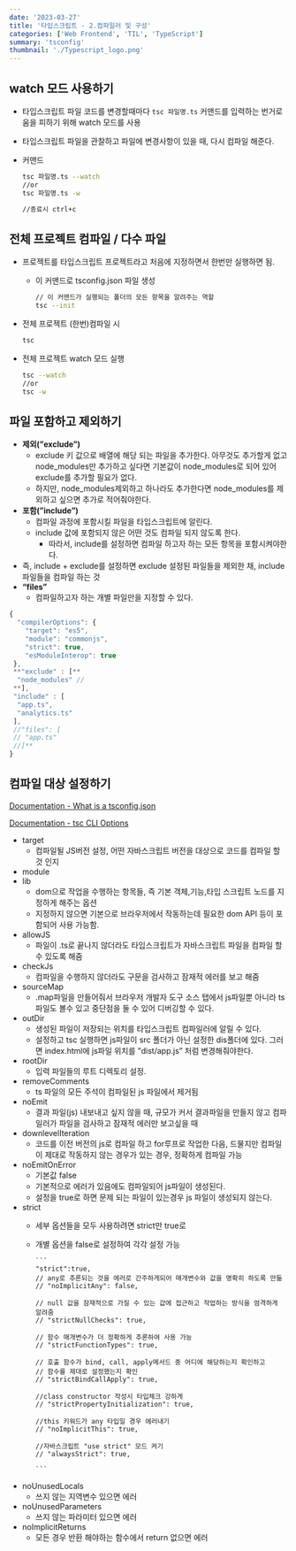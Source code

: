 ```yaml
---
date: '2023-03-27'
title: '타입스크립트 - 2.컴파일러 및 구성'
categories: ['Web Frontend', 'TIL', 'TypeScript']
summary: 'tsconfig'
thumbnail: './Typescript_logo.png'
---
```


## watch 모드 사용하기

- 타입스크립트 파일 코드를 변경할때마다 `tsc 파일명.ts` 커맨드를 입력하는 번거로움을 피하기 위해 watch 모드를 사용
- 타입스크립트 파일을 관찰하고 파일에 변경사항이 있을 때, 다시 컴파일 해준다.
- 커맨드

    ```bash
    tsc 파일명.ts --watch
    //or 
    tsc 파일명.ts -w
    
    //종료시 ctrl+c
    ```

## 전체 프로젝트 컴파일 / 다수 파일

- 프로젝트를 타입스크립트 프로젝트라고 처음에 지정하면서 한번만 실행하면 됨.
  - 이 커맨드로 tsconfig.json 파일 생성

    ```bash
    // 이 커맨드가 실행되는 폴더의 모든 항목을 알려주는 역할
    tsc --init
    ```

- 전체 프로젝트 (한번)컴파일 시

    ```bash
    tsc
    ```

- 전체 프로젝트 watch 모드 실행

    ```bash
    tsc --watch
    //or 
    tsc -w
    ```

## 파일 포함하고 제외하기

- **제외(”exclude”)**
  - exclude 키 값으로 배열에 해당 되는 파일을 추가한다. 아무것도 추가할게 없고 node_modules만 추가하고 싶다면 기본값이 node_modules로 되어 있어 exclude를 추가할 필요가 없다.
  - 하지만, node_modules제외하고 하나라도 추가한다면 node_modules를 제외하고 싶으면 추가로 적어줘야한다.
- **포함(”include”)**
  - 컴파일 과정에 포함시킬 파일을 타입스크립트에 알린다.
  - include 값에 포함되지 않은 어떤 것도 컴파일 되지 않도록 한다.
    - 따라서, include를 설정하면 컴파일 하고자 하는 모든 항목을 포함시켜야한다.
- 즉, include + exclude를 설정하면 exclude 설정된 파일들을 제외한 채, include 파일들을 컴파일 하는 것
- **“files”**
  - 컴파일하고자 하는 개별 파일만을 지정할 수 있다.

```jsx
{
  "compilerOptions": {
    "target": "es5",
    "module": "commonjs",
    "strict": true,
    "esModuleInterop": true
 },
 **"exclude" : [**
  "node_modules" //
 **],
 "include" : [
  "app.ts",
  "analytics.ts"
 ],
 //"files": [
 // "app.ts"
 //]**
}
```

## 컴파일 대상 설정하기

[Documentation - What is a tsconfig.json](https://www.typescriptlang.org/docs/handbook/tsconfig-json.html)

[Documentation - tsc CLI Options](https://www.typescriptlang.org/docs/handbook/compiler-options.html)

- target
  - 컴파일될 JS버전 설정, 어떤 자바스크립트 버전을 대상으로 코드를 컴파일 할 것 인지
- module
- lib
  - dom으로 작업을 수행하는 항목들, 즉 기본 객체,기능,타입 스크립트 노드를 지정하게 해주는 옵션
  - 지정하지 않으면 기본으로 브라우저에서 작동하는데 필요한 dom API 등이 포함되어 사용 가능함.
- allowJS
  - 파일이 .ts로 끝나지 않더라도 타입스크립트가 자바스크립트 파일을 컴파일 할 수 있도록 해줌
- checkJs
  - 컴파일을 수행하지 않더라도 구문을 검사하고 잠재적 에러를 보고 해줌
- sourceMap
  - .map파일을 만들어줘서 브라우저 개발자 도구 소스 탭에서 js파일뿐 아니라 ts 파일도 볼수 있고 중단점을 둘 수 있어 디버깅할 수 있다.
- outDir
  - 생성된 파일이 저장되는 위치를 타입스크립트 컴파일러에 알릴 수 있다.
  - 설정하고 tsc 실행하면 js파일이 src 폴더가 아닌 설정한 dis폴더에 있다. 그러면 index.html에 js파일 위치를 ”dist/app.js” 처럼 변경해줘야한다.
- rootDir
  - 입력 파일들의 루트 디렉토리 설정.
- removeComments
  - ts 파일의 모든 주석이 컴파일된 js 파일에서 제거됨
- noEmit
  - 결과 파일(js) 내보내고 싶지 않을 때, 규모가 커서 결과파일을 만들지 않고 컴파일러가 파일을 검사하고 잠재적 에러만 보고싶을 때
- downlevelIteration
  - 코드를 이전 버전의 js로 컴파일 하고 for루프로 작업한 다음, 드물지만 컴파일이 제대로 작동하지 않는 경우가 있는 경우, 정확하게 컴파일 가능
- noEmitOnError
  - 기본값 false
  - 기본적으로 에러가 있음에도 컴파일되어 js파일이 생성된다.
  - 설정을 true로 하면 문제 되는 파일이 있는경우 js 파일이 생성되지 않는다.
- strict
  - 세부 옵션들을 모두 사용하려면 strict만 true로
  - 개별 옵션을 false로 설정하여 각각 설정 가능

        ```
        "strict":true,
        // any로 추론되는 것을 에러로 간주하게되어 매개변수와 값을 명확히 하도록 만듦
        // "noImplicitAny": false, 
        
        // null 값을 잠재적으로 가질 수 있는 값에 접근하고 작업하는 방식을 엄격하게 알려줌
        // "strictNullChecks": true,
        
        // 함수 매개변수가 더 정확하게 추론하여 사용 가능
        // "strictFunctionTypes": true,
        
        // 호출 함수가 bind, call, apply메서드 중 어디에 해당하는지 확인하고
        // 함수를 제대로 설정했는지 확인
        // "strictBindCallApply": true,
        
        //class constructor 작성시 타입체크 강하게
        // "strictPropertyInitialization": true,
        
        //this 키워드가 any 타입일 경우 에러내기
        // "noImplicitThis": true,
        
        //자바스크립트 "use strict" 모드 켜기
        // "alwaysStrict": true,
        
        ```

- noUnusedLocals
  - 쓰지 않는 지역변수 있으면 에러
- noUnusedParameters
  - 쓰지 않는 파라미터 있으면 에러
- noImplicitReturns
  - 모든 경우 반환 해야하는 함수에서 return 없으면 에러
